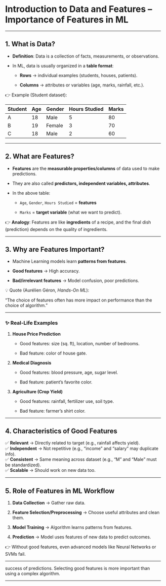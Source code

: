 # **Introduction to Data and Features – Importance of Features in ML**

---

## **1. What is Data?**

* **Definition**: Data is a collection of facts, measurements, or observations.

* In ML, data is usually organized in a **table format**:

  * **Rows** → individual examples (students, houses, patients).

  * **Columns** → attributes or variables (age, marks, rainfall, etc.).

👉 Example (Student dataset):

| Student | Age | Gender | Hours Studied | Marks |
| ----- | ----- | ----- | ----- | ----- |
| A | 18 | Male | 5 | 80 |
| B | 19 | Female | 3 | 70 |
| C | 18 | Male | 2 | 60 |

---

## **2. What are Features?**

* **Features** are the **measurable properties/columns** of data used to make predictions.

* They are also called **predictors, independent variables, attributes**.

* In the above table:

  * `Age`, `Gender`, `Hours Studied` \= **features**

  * `Marks` \= **target variable** (what we want to predict).

👉 **Analogy**: Features are like **ingredients** of a recipe, and the final dish (prediction) depends on the quality of ingredients.

---

## **3. Why are Features Important?**

* Machine Learning models learn **patterns from features**.

* **Good features** → High accuracy.

* **Bad/irrelevant features** → Model confusion, poor predictions.

💡 Quote (Aurélien Géron, *Hands-On ML*):

“The choice of features often has more impact on performance than the choice of algorithm.”

---

### **✨ Real-Life Examples**

1. **House Price Prediction**

   * Good features: size (sq. ft), location, number of bedrooms.

   * Bad feature: color of house gate.

2. **Medical Diagnosis**

   * Good features: blood pressure, age, sugar level.

   * Bad feature: patient’s favorite color.

3. **Agriculture (Crop Yield)**

   * Good features: rainfall, fertilizer use, soil type.

   * Bad feature: farmer’s shirt color.

---

## **4. Characteristics of Good Features**

✅ **Relevant** → Directly related to target (e.g., rainfall affects yield).  
✅ **Independent** → Not repetitive (e.g., “income” and “salary” may duplicate info).  
✅ **Consistent** → Same meaning across dataset (e.g., “M” and “Male” must be standardized).  
✅ **Scalable** → Should work on new data too.

---

## **5. Role of Features in ML Workflow**

1. **Data Collection** → Gather raw data.

2. **Feature Selection/Preprocessing** → Choose useful attributes and clean them.

3. **Model Training** → Algorithm learns patterns from features.

4. **Prediction** → Model uses features of new data to predict outcomes.

👉 Without good features, even advanced models like Neural Networks or SVMs fail.

---

success of predictions. Selecting good features is more important than using a complex algorithm.

---

